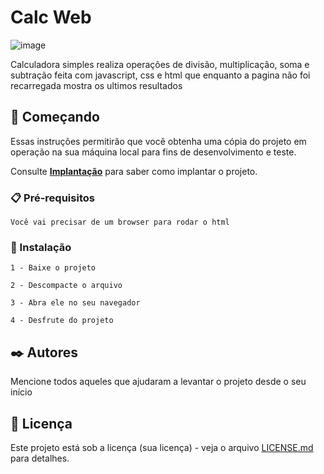 
# Calc Web

![image](https://github.com/matheus01999/Calculadora/assets/50186745/5d212259-37c8-4e76-891c-cd7493de0d97)



Calculadora simples realiza operações de divisão, multiplicação, soma e subtração feita com javascript, css e html que enquanto a pagina não foi recarregada mostra os ultimos resultados 

## 🚀 Começando

Essas instruções permitirão que você obtenha uma cópia do projeto em operação na sua máquina local para fins de desenvolvimento e teste.

Consulte **[Implantação](#-implanta%C3%A7%C3%A3o)** para saber como implantar o projeto.

### 📋 Pré-requisitos


```
Você vai precisar de um browser para rodar o html 

```

### 🔧 Instalação

```
1 - Baixe o projeto
```
```
2 - Descompacte o arquivo
```
```
3 - Abra ele no seu navegador
```
```
4 - Desfrute do projeto

```



## ✒️ Autores

Mencione todos aqueles que ajudaram a levantar o projeto desde o seu início


## 📄 Licença

Este projeto está sob a licença (sua licença) - veja o arquivo [LICENSE.md](https://github.com/usuario/projeto/licenca) para detalhes.


